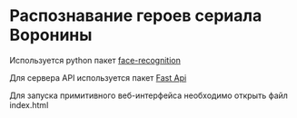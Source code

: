 #  Распознавание героев сериала Воронины

Используется python пакет [face-recognition](https://pypi.org/project/face-recognition/)

Для сервера API используется пакет [Fast Api](https://fastapi.tiangolo.com/)

Для запуска примитивного веб-интерфейса необходимо открыть файл index.html
